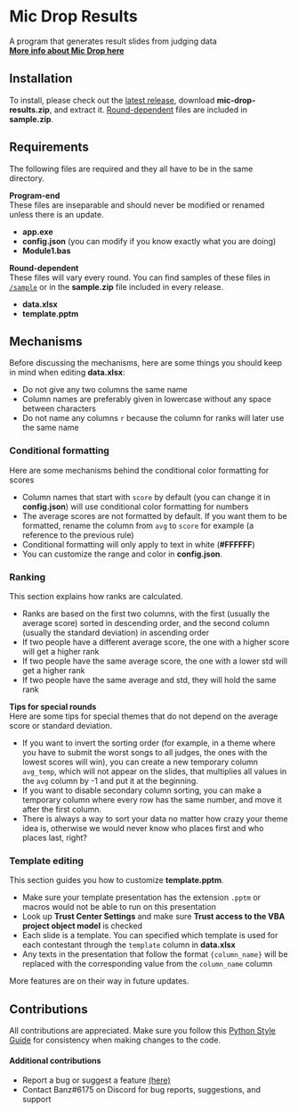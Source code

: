 # Mic Drop Results
A program that generates result slides from judging data<br>
**[More info about Mic Drop here](https://discord.gg/ZeGWzgvFcR)**

## Installation
To install, please check out the [latest release](https://github.com/berkeleyfx/mic-drop-results/releases/), download **mic-drop-results.zip**, and extract it. [Round-dependent](https://github.com/berkeleyfx/mic-drop-results#requirements) files are included in **sample.zip**.

## Requirements
The following files are required and they all have to be in the same directory.

**Program-end**<br>
These files are inseparable and should never be modified or renamed unless there is an update.

- **app.exe**
- **config.json** (you can modify if you know exactly what you are doing)
- **Module1.bas**

**Round-dependent**<br>
These files will vary every round. You can find samples of these files in [`/sample`](./sample) or in the **sample.zip** file included in every release.

- **data.xlsx**
- **template.pptm**

## Mechanisms
Before discussing the mechanisms, here are some things you should keep in mind when editing **data.xlsx**:
- Do not give any two columns the same name
- Column names are preferably given in lowercase without any space between characters
- Do not name any columns `r` because the column for ranks will later use the same name

### Conditional formatting
Here are some mechanisms behind the conditional color formatting for scores
- Column names that start with `score` by default (you can change it in **config.json**) will use conditional color formatting for numbers
- The average scores are not formatted by default. If you want them to be formatted, rename the column from `avg` to `score` for example (a reference to the previous rule)
- Conditional formatting will only apply to text in white (**#FFFFFF**)
- You can customize the range and color in **config.json**.

### Ranking
This section explains how ranks are calculated.
- Ranks are based on the first two columns, with the first (usually the average score) sorted in descending order, and the second column (usually the standard deviation) in ascending order
- If two people have a different average score, the one with a higher score will get a higher rank
- If two people have the same average score, the one with a lower std will get a higher rank
- If two people have the same average and std, they will hold the same rank

**Tips for special rounds**<br>
Here are some tips for special themes that do not depend on the average score or standard deviation.
- If you want to invert the sorting order (for example, in a theme where you have to submit the worst songs to all judges, the ones with the lowest scores will win), you can create a new temporary column `avg_temp`, which will not appear on the slides, that multiplies all values in the `avg` column by -1 and put it at the beginning.
- If you want to disable secondary column sorting, you can make a temporary column where every row has the same number, and move it after the first column.
- There is always a way to sort your data no matter how crazy your theme idea is, otherwise we would never know who places first and who places last, right?

### Template editing
This section guides you how to customize **template.pptm**.

- Make sure your template presentation has the extension `.pptm` or macros would not be able to run on this presentation
- Look up **Trust Center Settings** and make sure **Trust access to the VBA project object model** is checked
- Each slide is a template. You can specified which template is used for each contestant through the `template` column in **data.xlsx**
- Any texts in the presentation that follow the format `{column_name}` will be replaced with the corresponding value from the `column_name` column

More features are on their way in future updates.

## Contributions
All contributions are appreciated. Make sure you follow this [Python Style Guide](https://peps.python.org/pep-0008/) for consistency when making changes to the code.

#### Additional contributions
- Report a bug or suggest a feature [(here)](https://github.com/berkeleyfx/mic-drop-results/issues/new/choose)
- Contact Banz#6175 on Discord for bug reports, suggestions, and support
